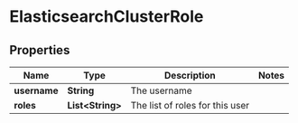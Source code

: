 # ElasticsearchClusterRole

## Properties
Name | Type | Description | Notes
------------ | ------------- | ------------- | -------------
**username** | **String** | The username | 
**roles** | **List&lt;String&gt;** | The list of roles for this user | 
